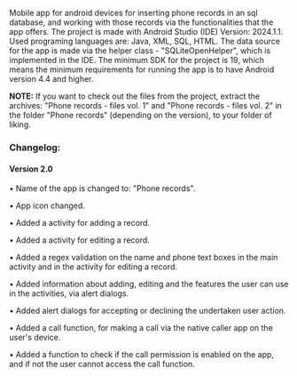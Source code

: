 Mobile app for android devices for inserting phone records in an sql database, and working with those records via the functionalities that the app offers.
The project is made with Android Studio (IDE) Version: 2024.1.1. Used programing languages are: Java, XML, SQL, HTML. The data source for the app is made via the helper class - "SQLiteOpenHelper", which is implemented in the IDE.
The minimum SDK for the project is 19, which means the minimum requirements for running the app is to have Android version 4.4 and higher.
<p><b>NOTE:</b> If you want to check out the files from the project, extract the archives: "Phone records - files vol. 1" and "Phone records - files vol. 2" in the folder "Phone records" (depending on the version), to your folder of liking.</p>

<h3>Changelog:</h3>
<h4>Version 2.0</h4>
<p>• Name of the app is changed to: "Phone records".</p>
<p>• App icon changed.</p>
<p>• Added a activity for adding a record.</p>
<p>• Added a activity for editing a record.</p>
<p>• Added a regex validation on the name and phone text boxes in the main activity and in the activity for editing a record.</p>
<p>• Added information about adding, editing and the features the user can use in the activities, via alert dialogs.</p>
<p>• Added alert dialogs for accepting or declining the undertaken user action.</p>
<p>• Added a call function, for making a call via the native caller app on the user's device.</p>
<p>• Added a function to check if the call permission is enabled on the app, and if not the user cannot access the call function.</p>
